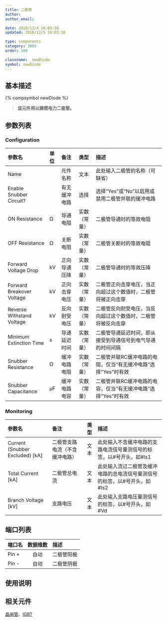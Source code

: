 ```yaml
---
title: 二极管
author: 
author_email:

date: 2018/12/4 10:03:10
updated: 2018/12/5 10:03:10

type: components
category: 3003
order: 100

classname: _newDiode
symbol: newDiode
---
```

## 基本描述
{% compsymbol newDiode %}

> **该元件用以建模电力二极管。**

## 参数列表
### Configuration
| 参数名 | 单位 | 备注 | 类型 | 描述 |
| :--- | :--- | :--- | :--: | :--- |
| Name |  | 元件名称 | 文本 | 此处输入二极管的名称（可缺省） |
| Enable Snubber Circuit? |  | 有无缓冲电路 | 选择 | 选择“Yes”或“No”以启用或禁用二极管并联的缓冲电路 |
| ON Resistance | Ω | 导通电阻 | 实数（常量） | 二极管导通时的等效电阻 |
| OFF Resistance | Ω | 关断电阻 | 实数（常量） | 二极管关断时的等效电阻 |
| Forward Voltage Drop | kV | 正向导通压降 | 实数（常量） | 二极管导通时的等效压降 |
| Forward Breakover Voltage | kV | 正向击穿电压 | 实数（常量） | 二极管正向击穿电压，当正向超过这个数值时，二极管将被正向击穿 |
| Reverse Withstand Voltage | kV | 反向耐受电压 | 实数（常量） | 二极管反向耐受电压，当反向超过这个数值时，二极管将被反向击穿 |
| Minimum Extinction Time | s | 导通延迟时间 | 实数（常量） | 二极管导通延迟时间，即从接受到导通信号到电气导通的时间间隔 |
| Snubber Resistance | Ω | 缓冲电路电阻 | 实数（常量） | 二极管并联RC缓冲电路的电阻，仅当“有无缓冲电路”选择"Yes"时有效 |
| Snubber Capacitance | μF | 缓冲电路电容 | 实数（常量） | 二极管并联RC缓冲电路的电容，仅当“有无缓冲电路”选择"Yes"时有效 |

### Monitoring
| 参数名 | 备注 | 类型 | 描述 |
| :--- | :--- | :--: | :--- |
| Current (Snubber Excluded) \[kA\] | 二极管支路电流（不含缓冲电路） | 文本 | 此处输入不含缓冲电路的支路电流信号量测信号的标签，以#号开头，如#Is1 |
| Total Current \[kA\] | 二极管总电流 | 文本 | 此处输入流过二极管及缓冲电路的总电流信号量测信号的标签，以#号开头，如#Is2 |
| Branch Voltage \[kV\] | 支路电压 | 文本 | 此处输入支路电压量测信号的标签，以#号开头，如#Vd |


## 端口列表

| 端口名 | 数据维数 | 描述 |
| :--- | :--:  | :--- |
| Pin + | 自动 |二极管阳极 |
| Pin - | 自动 |二极管阴极 |

## 使用说明



## 相关元件

[晶闸管](comp_newThyristor.html)、[IGBT](comp_newIGBT.html)
